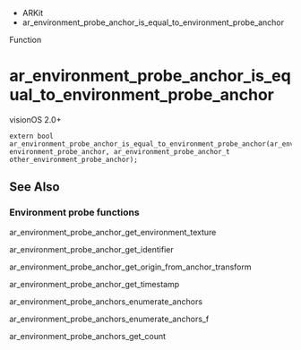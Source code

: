 

- ARKit
-  ar_environment_probe_anchor_is_equal_to_environment_probe_anchor 

Function

# ar_environment_probe_anchor_is_equal_to_environment_probe_anchor

visionOS 2.0+

``` source
extern bool ar_environment_probe_anchor_is_equal_to_environment_probe_anchor(ar_environment_probe_anchor_t environment_probe_anchor, ar_environment_probe_anchor_t other_environment_probe_anchor);
```

## See Also

### Environment probe functions

ar_environment_probe_anchor_get_environment_texture

ar_environment_probe_anchor_get_identifier

ar_environment_probe_anchor_get_origin_from_anchor_transform

ar_environment_probe_anchor_get_timestamp

ar_environment_probe_anchors_enumerate_anchors

ar_environment_probe_anchors_enumerate_anchors_f

ar_environment_probe_anchors_get_count


